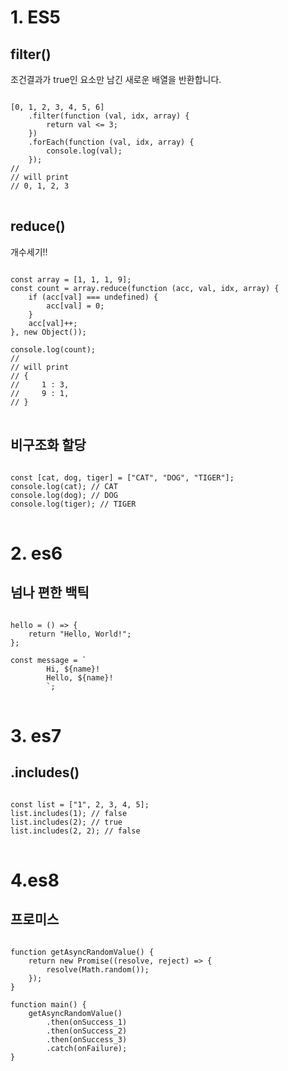 

# 1. ES5

## filter()

조건결과가 true인 요소만 남긴 새로운 배열을 반환합니다.

<pre>
<code>
[0, 1, 2, 3, 4, 5, 6]
    .filter(function (val, idx, array) {
        return val <= 3;
    })
    .forEach(function (val, idx, array) {
        console.log(val);
    });
//
// will print
// 0, 1, 2, 3
</code>
</pre>

## reduce()
개수세기!!
<pre>
<code>
const array = [1, 1, 1, 9];
const count = array.reduce(function (acc, val, idx, array) {
    if (acc[val] === undefined) {
        acc[val] = 0;
    }
    acc[val]++;
}, new Object());

console.log(count);
//
// will print
// {
//     1 : 3,
//     9 : 1,
// }
</code>
</pre>


## 비구조화 할당
<pre>
<code>
const [cat, dog, tiger] = ["CAT", "DOG", "TIGER"];
console.log(cat); // CAT
console.log(dog); // DOG
console.log(tiger); // TIGER
</code>
</pre>


# 2. es6
## 넘나 편한 백틱
<pre>
<code>
hello = () => {
    return "Hello, World!";
};

const message = `
        Hi, ${name}!
        Hello, ${name}!
        `;
</code>
</pre>

# 3. es7
## .includes()
<pre>
<code>
const list = ["1", 2, 3, 4, 5];
list.includes(1); // false
list.includes(2); // true
list.includes(2, 2); // false
</code>
</pre>

# 4.es8
## 프로미스
<pre>
<code>
function getAsyncRandomValue() {
    return new Promise((resolve, reject) => {
        resolve(Math.random());
    });
}

function main() {
    getAsyncRandomValue()
        .then(onSuccess_1)
        .then(onSuccess_2)
        .then(onSuccess_3)
        .catch(onFailure);
}
</code>
</pre>